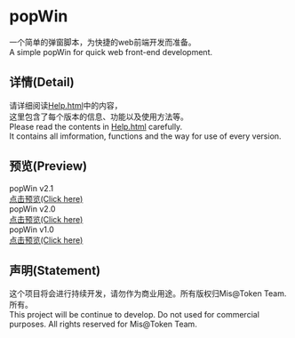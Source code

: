 ﻿popWin
=======
一个简单的弹窗脚本，为快捷的web前端开发而准备。<br />
A simple popWin for quick web front-end development.<br />

详情(Detail)
-----------
请详细阅读[Help.html](https://github.com/whuttoken/popWin/blob/master/Help.html)中的内容，<br />
这里包含了每个版本的信息、功能以及使用方法等。<br />
Please read the contents in [Help.html](https://github.com/whuttoken/popWin/blob/master/Help.html) carefully.<br />
It contains all imformation, functions and the way for use of every version.<br />

预览(Preview)
-----------
popWin v2.1<br />
[点击预览(Click here)](http://app.wutnews.net/demo_Mis/Demo-popWin-2.1.html)<br />
popWin v2.0<br />
[点击预览(Click here)](http://app.wutnews.net/demo_Mis/Demo-popWin-2.0.html)<br />
popWin v1.0<br />
[点击预览(Click here)](http://app.wutnews.net/demo_Mis/Demo-popWin-1.0.html)<br />

声明(Statement)
-----------
这个项目将会进行持续开发，请勿作为商业用途。所有版权归Mis@Token Team.所有。<br />
This project will be continue to develop. Do not used for commercial purposes. All rights reserved for Mis@Token Team.<br />
